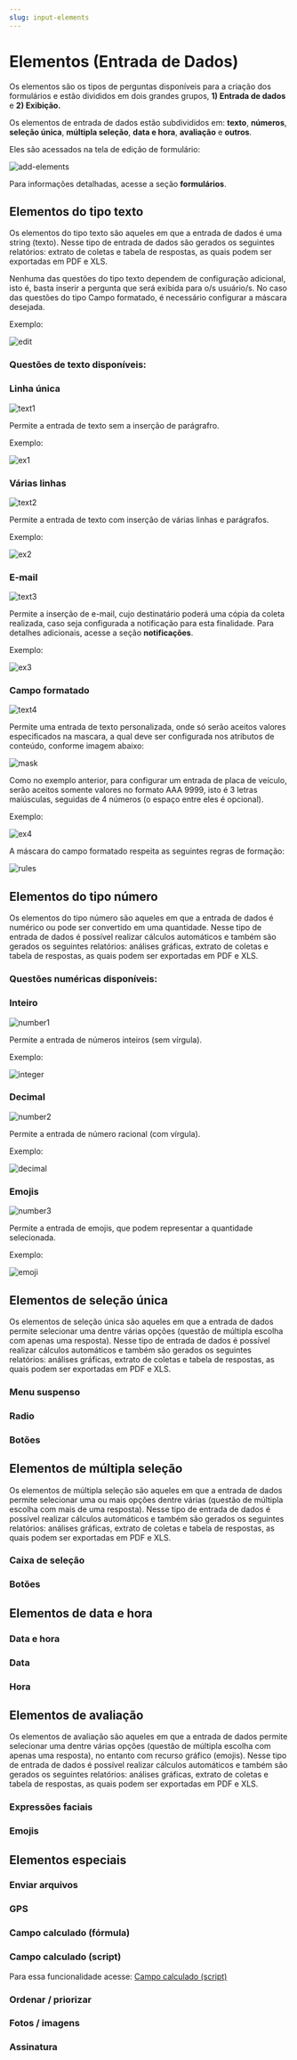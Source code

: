 ```yaml
---
slug: input-elements
---
```


# Elementos (Entrada de Dados)

Os elementos são os tipos de perguntas disponíveis para a criação dos formulários e estão divididos em dois grandes grupos, **1) Entrada de dados** e **2) Exibição.** 

Os elementos de entrada de dados estão subdivididos em: **texto**, **números**, **seleção única**, **múltipla seleção**, **data e hora**, **avaliação** e **outros**.

Eles são acessados na tela de edição de formulário:

![add-elements](./images/add-elements.png)

Para informações detalhadas, acesse a seção **formulários**. 

## Elementos do tipo texto

Os elementos do tipo texto são aqueles em que a entrada de dados é uma string (texto). Nesse tipo de entrada de dados são gerados os seguintes relatórios: extrato de coletas e tabela de respostas, as quais podem ser exportadas em PDF e XLS.

Nenhuma das questões do tipo texto dependem de configuração adicional, isto é, basta inserir a pergunta que será exibida para o/s usuário/s. No caso das questões do tipo Campo formatado, é necessário configurar a máscara desejada.

Exemplo:

![edit](./images/edit.png)

### Questões de texto disponíveis:

### Linha única  

![text1](./images/text1.png)

Permite a entrada de texto  sem a inserção de parágrafro. 

Exemplo:

![ex1](./images/ex1.png)

### Várias linhas

![text2](./images/text2.png)

Permite a entrada de texto com inserção de várias linhas e parágrafos.

Exemplo:

![ex2](./images/ex2.png)

### E-mail

![text3](./images/text3.png)

Permite a inserção de e-mail, cujo destinatário poderá uma cópia da coleta realizada, caso seja configurada a notificação para esta finalidade. Para detalhes adicionais, acesse a seção **notificações**.

Exemplo:

![ex3](./images/ex3.png)

### Campo formatado

![text4](./images/text4.png)

Permite uma entrada de texto personalizada, onde só serão aceitos valores especificados na mascara, a qual deve ser configurada nos atributos de conteúdo, conforme imagem abaixo:

![mask](./images/mask.png)

Como no exemplo anterior, para configurar um entrada de placa de veículo, serão aceitos somente  valores no formato AAA 9999, isto é 3 letras maiúsculas, seguidas de 4 números (o espaço entre eles é opcional).

Exemplo:

![ex4](./images/ex4.png)

A máscara do campo formatado respeita as seguintes regras de formação:

![rules](./images/rules.png)

## Elementos do tipo número

Os elementos do tipo número são aqueles em que a entrada de dados é numérico ou pode ser convertido em uma quantidade. Nesse tipo de entrada de dados é possível realizar cálculos automáticos e também são gerados os seguintes relatórios: análises gráficas, extrato de coletas e tabela de respostas, as quais podem ser exportadas em PDF e XLS.

### Questões numéricas disponíveis:

### Inteiro

![number1](./images/number1.png)

Permite a entrada de números inteiros (sem vírgula). 

Exemplo:

![integer](./images/integer.png)

### Decimal

![number2](./images/number2.png)

Permite a entrada de número racional (com vírgula).

Exemplo:

![decimal](./images/decimal.png)

### Emojis

![number3](./images/number3.png)

Permite a entrada de emojis, que podem representar a quantidade selecionada.

Exemplo:

![emoji](./images/emoji.png)

## Elementos de seleção única

Os elementos de seleção única são aqueles em que a entrada de dados permite selecionar uma dentre várias opções (questão de múltipla escolha com apenas uma resposta). Nesse tipo de entrada de dados é possível realizar cálculos automáticos e também são gerados os seguintes relatórios: análises gráficas, extrato de coletas e tabela de respostas, as quais podem ser exportadas em PDF e XLS.

### Menu suspenso

### Radio

### Botões

## Elementos de múltipla seleção

Os elementos de múltipla seleção são aqueles em que a entrada de dados permite selecionar uma ou mais opções dentre várias (questão de múltipla escolha com mais de uma resposta). Nesse tipo de entrada de dados é possível realizar cálculos automáticos e também são gerados os seguintes relatórios: análises gráficas, extrato de coletas e tabela de respostas, as quais podem ser exportadas em PDF e XLS.

### Caixa de seleção

### Botões

## Elementos de data e hora

### Data e hora

### Data

### Hora

## Elementos de avaliação

Os elementos de avaliação são aqueles em que a entrada de dados permite selecionar uma dentre várias opções (questão de múltipla escolha com apenas uma resposta), no entanto com recurso gráfico (emojis). Nesse tipo de entrada de dados é possível realizar cálculos automáticos e também são gerados os seguintes relatórios: análises gráficas, extrato de coletas e tabela de respostas, as quais podem ser exportadas em PDF e XLS.

### Expressões faciais

### Emojis

## Elementos especiais

### Enviar arquivos

### GPS

### Campo calculado (fórmula)

### Campo calculado (script)

Para essa funcionalidade acesse: [Campo calculado (script)](script-field/)

### Ordenar / priorizar

### Fotos / imagens

### Assinatura